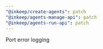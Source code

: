 ```yaml
---
"@inkeep/create-agents": patch
"@inkeep/agents-manage-api": patch
"@inkeep/agents-run-api": patch
---
```


Port error logging
